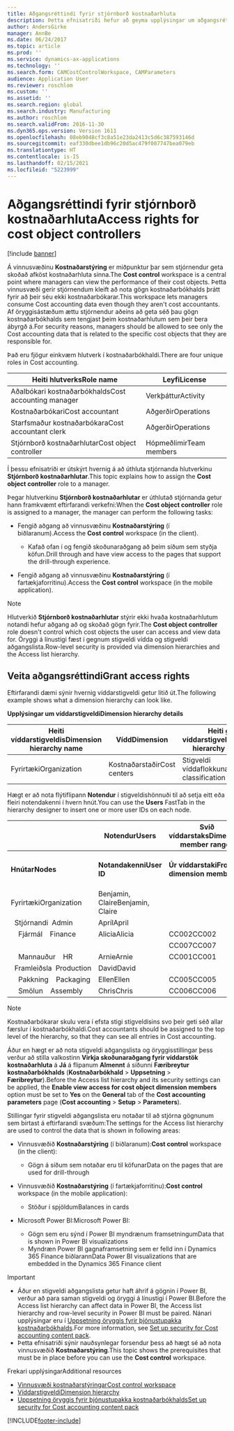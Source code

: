 ```yaml
---
title: Aðgangsréttindi fyrir stjórnborð kostnaðarhluta
description: Þetta efnisatriði hefur að geyma upplýsingar um aðgangsréttindi fyrir stjórnborð kostnaðarhlutar.
author: AndersGirke
manager: AnnBe
ms.date: 06/24/2017
ms.topic: article
ms.prod: ''
ms.service: dynamics-ax-applications
ms.technology: ''
ms.search.form: CAMCostControlWorkspace, CAMParameters
audience: Application User
ms.reviewer: roschlom
ms.custom: ''
ms.assetid: ''
ms.search.region: global
ms.search.industry: Manufacturing
ms.author: roschlom
ms.search.validFrom: 2016-11-30
ms.dyn365.ops.version: Version 1611
ms.openlocfilehash: 08eb9048cf3c8a51e23da2413c5d6c387593146d
ms.sourcegitcommit: eaf330dbee1db96c20d5ac479f007747bea079eb
ms.translationtype: HT
ms.contentlocale: is-IS
ms.lasthandoff: 02/15/2021
ms.locfileid: "5223999"
---
```

# <a name="access-rights-for-cost-object-controllers"></a><span data-ttu-id="41492-103">Aðgangsréttindi fyrir stjórnborð kostnaðarhluta</span><span class="sxs-lookup"><span data-stu-id="41492-103">Access rights for cost object controllers</span></span>

[!include [banner](../includes/banner.md)]

<span data-ttu-id="41492-104">Á vinnusvæðinu **Kostnaðarstýring** er miðpunktur þar sem stjórnendur geta skoðað afköst kostnaðarhluta sinna.</span><span class="sxs-lookup"><span data-stu-id="41492-104">The **Cost control** workspace is a central point where managers can view the performance of their cost objects.</span></span> <span data-ttu-id="41492-105">Þetta vinnusvæði gerir stjórnendum kleift að nota gögn kostnaðarbókhalds þrátt fyrir að þeir séu ekki kostnaðarbókarar.</span><span class="sxs-lookup"><span data-stu-id="41492-105">This workspace lets managers consume Cost accounting data even though they aren't cost accountants.</span></span> <span data-ttu-id="41492-106">Af öryggisástæðum ættu stjórnendur aðeins að geta séð þau gögn kostnaðarbókhalds sem tengjast þeim kostnaðarhlutum sem þeir bera ábyrgð á.</span><span class="sxs-lookup"><span data-stu-id="41492-106">For security reasons, managers should be allowed to see only the Cost accounting data that is related to the specific cost objects that they are responsible for.</span></span>

<span data-ttu-id="41492-107">Það eru fjögur einkvæm hlutverk í kostnaðarbókhaldi.</span><span class="sxs-lookup"><span data-stu-id="41492-107">There are four unique roles in Cost accounting.</span></span>

| <span data-ttu-id="41492-108">Heiti hlutverks</span><span class="sxs-lookup"><span data-stu-id="41492-108">Role name</span></span>               | <span data-ttu-id="41492-109">Leyfi</span><span class="sxs-lookup"><span data-stu-id="41492-109">License</span></span>      |
|-------------------------|--------------|
| <span data-ttu-id="41492-110">Aðalbókari kostnaðarbókhalds</span><span class="sxs-lookup"><span data-stu-id="41492-110">Cost accounting manager</span></span> | <span data-ttu-id="41492-111">Verkþáttur</span><span class="sxs-lookup"><span data-stu-id="41492-111">Activity</span></span>     |
| <span data-ttu-id="41492-112">Kostnaðarbókari</span><span class="sxs-lookup"><span data-stu-id="41492-112">Cost accountant</span></span>         | <span data-ttu-id="41492-113">Aðgerðir</span><span class="sxs-lookup"><span data-stu-id="41492-113">Operations</span></span>   |
| <span data-ttu-id="41492-114">Starfsmaður kostnaðarbókara</span><span class="sxs-lookup"><span data-stu-id="41492-114">Cost accountant clerk</span></span>   | <span data-ttu-id="41492-115">Aðgerðir</span><span class="sxs-lookup"><span data-stu-id="41492-115">Operations</span></span>   |
| <span data-ttu-id="41492-116">Stjórnborð kostnaðarhlutar</span><span class="sxs-lookup"><span data-stu-id="41492-116">Cost object controller</span></span>  | <span data-ttu-id="41492-117">Hópmeðlimir</span><span class="sxs-lookup"><span data-stu-id="41492-117">Team members</span></span> |

<span data-ttu-id="41492-118">Í þessu efnisatriði er útskýrt hvernig á að úthluta stjórnanda hlutverkinu **Stjórnborð kostnaðarhlutar**.</span><span class="sxs-lookup"><span data-stu-id="41492-118">This topic explains how to assign the **Cost object controller** role to a manager.</span></span>

<span data-ttu-id="41492-119">Þegar hlutverkinu **Stjórnborð kostnaðarhlutar** er úthlutað stjórnanda getur hann framkvæmt eftirfarandi verkefni:</span><span class="sxs-lookup"><span data-stu-id="41492-119">When the **Cost object controller** role is assigned to a manager, the manager can perform the following tasks:</span></span>

- <span data-ttu-id="41492-120">Fengið aðgang að vinnusvæðinu **Kostnaðarstýring** (í biðlaranum).</span><span class="sxs-lookup"><span data-stu-id="41492-120">Access the **Cost control** workspace (in the client).</span></span>

    - <span data-ttu-id="41492-121">Kafað ofan í og fengið skoðunaraðgang að þeim síðum sem styðja köfun.</span><span class="sxs-lookup"><span data-stu-id="41492-121">Drill through and have view access to the pages that support the drill-through experience.</span></span>

- <span data-ttu-id="41492-122">Fengið aðgang að vinnusvæðinu **Kostnaðarstýring** (í fartækjaforritinu).</span><span class="sxs-lookup"><span data-stu-id="41492-122">Access the **Cost control** workspace (in the mobile application).</span></span>

> [!NOTE]
> <span data-ttu-id="41492-123">Hlutverkið **Stjórnborð kostnaðarhlutar** stýrir ekki hvaða kostnaðarhlutum notandi hefur aðgang að og skoðað gögn fyrir.</span><span class="sxs-lookup"><span data-stu-id="41492-123">The **Cost object controller** role doesn't control which cost objects the user can access and view data for.</span></span> <span data-ttu-id="41492-124">Öryggi á línustigi fæst í gegnum stigveldi vídda og stigveldi aðgangslista.</span><span class="sxs-lookup"><span data-stu-id="41492-124">Row-level security is provided via dimension hierarchies and the Access list hierarchy.</span></span>

## <a name="grant-access-rights"></a><span data-ttu-id="41492-125">Veita aðgangsréttindi</span><span class="sxs-lookup"><span data-stu-id="41492-125">Grant access rights</span></span>
<span data-ttu-id="41492-126">Eftirfarandi dæmi sýnir hvernig víddarstigveldi getur litið út.</span><span class="sxs-lookup"><span data-stu-id="41492-126">The following example shows what a dimension hierarchy can look like.</span></span>

<span data-ttu-id="41492-127">**Upplýsingar um víddarstigveldi**</span><span class="sxs-lookup"><span data-stu-id="41492-127">**Dimension hierarchy details**</span></span>

| <span data-ttu-id="41492-128">Heiti víddarstigveldis</span><span class="sxs-lookup"><span data-stu-id="41492-128">Dimension hierarchy name</span></span> | <span data-ttu-id="41492-129">Vídd</span><span class="sxs-lookup"><span data-stu-id="41492-129">Dimension</span></span>    | <span data-ttu-id="41492-130">Heiti gerðar víddarstigveldis</span><span class="sxs-lookup"><span data-stu-id="41492-130">Dimension hierarchy type name</span></span>      | <span data-ttu-id="41492-131">Stigveldi aðgangslista</span><span class="sxs-lookup"><span data-stu-id="41492-131">Access list hierarchy</span></span> |
|--------------------------|--------------|------------------------------------|-----------------------|
| <span data-ttu-id="41492-132">Fyrirtæki</span><span class="sxs-lookup"><span data-stu-id="41492-132">Organization</span></span>             | <span data-ttu-id="41492-133">Kostnaðarstaðir</span><span class="sxs-lookup"><span data-stu-id="41492-133">Cost centers</span></span> | <span data-ttu-id="41492-134">Stigveldi víddaflokkunar</span><span class="sxs-lookup"><span data-stu-id="41492-134">Dimension classification hierarchy</span></span> | <span data-ttu-id="41492-135">**Já**</span><span class="sxs-lookup"><span data-stu-id="41492-135">**Yes**</span></span>               |

<span data-ttu-id="41492-136">Hægt er að nota flýtiflipann **Notendur** í stigveldishönnuði til að setja eitt eða fleiri notendakenni í hvern hnút.</span><span class="sxs-lookup"><span data-stu-id="41492-136">You can use the **Users** FastTab in the hierarchy designer to insert one or more user IDs on each node.</span></span>

|                                   | <span data-ttu-id="41492-137">Notendur</span><span class="sxs-lookup"><span data-stu-id="41492-137">Users</span></span>            | <span data-ttu-id="41492-138">Svið víddarstaks</span><span class="sxs-lookup"><span data-stu-id="41492-138">Dimension member ranges</span></span>   |                         |
|-----------------------------------|------------------|---------------------------|-------------------------|
| <span data-ttu-id="41492-139">**Hnútar**</span><span class="sxs-lookup"><span data-stu-id="41492-139">**Nodes**</span></span>                         | <span data-ttu-id="41492-140">**Notandakenni**</span><span class="sxs-lookup"><span data-stu-id="41492-140">**User ID**</span></span>      | <span data-ttu-id="41492-141">**Úr víddarstaki**</span><span class="sxs-lookup"><span data-stu-id="41492-141">**From dimension member**</span></span> | <span data-ttu-id="41492-142">**Til víddarstaks**</span><span class="sxs-lookup"><span data-stu-id="41492-142">**To dimension member**</span></span> |
| <span data-ttu-id="41492-143">Fyrirtæki</span><span class="sxs-lookup"><span data-stu-id="41492-143">Organization</span></span>                      | <span data-ttu-id="41492-144">Benjamin, Claire</span><span class="sxs-lookup"><span data-stu-id="41492-144">Benjamin, Claire</span></span> |                           |                         |
| <span data-ttu-id="41492-145">&nbsp;&nbsp;Stjórnandi</span><span class="sxs-lookup"><span data-stu-id="41492-145">&nbsp;&nbsp;Admin</span></span>                 | <span data-ttu-id="41492-146">Apríl</span><span class="sxs-lookup"><span data-stu-id="41492-146">April</span></span>            |                           |                         |
| <span data-ttu-id="41492-147">&nbsp;&nbsp;&nbsp;&nbsp;Fjármál</span><span class="sxs-lookup"><span data-stu-id="41492-147">&nbsp;&nbsp;&nbsp;&nbsp;Finance</span></span>   | <span data-ttu-id="41492-148">Alicia</span><span class="sxs-lookup"><span data-stu-id="41492-148">Alicia</span></span>           | <span data-ttu-id="41492-149">CC002</span><span class="sxs-lookup"><span data-stu-id="41492-149">CC002</span></span>                     | <span data-ttu-id="41492-150">CC003</span><span class="sxs-lookup"><span data-stu-id="41492-150">CC003</span></span>                   |
|                                   |                  | <span data-ttu-id="41492-151">CC007</span><span class="sxs-lookup"><span data-stu-id="41492-151">CC007</span></span>                     | <span data-ttu-id="41492-152">CC007</span><span class="sxs-lookup"><span data-stu-id="41492-152">CC007</span></span>                   |
| <span data-ttu-id="41492-153">&nbsp;&nbsp;&nbsp;&nbsp;Mannauður</span><span class="sxs-lookup"><span data-stu-id="41492-153">&nbsp;&nbsp;&nbsp;&nbsp;HR</span></span>        | <span data-ttu-id="41492-154">Arnie</span><span class="sxs-lookup"><span data-stu-id="41492-154">Arnie</span></span>            | <span data-ttu-id="41492-155">CC001</span><span class="sxs-lookup"><span data-stu-id="41492-155">CC001</span></span>                     | <span data-ttu-id="41492-156">CC001</span><span class="sxs-lookup"><span data-stu-id="41492-156">CC001</span></span>                   |
| <span data-ttu-id="41492-157">&nbsp;&nbsp;Framleiðsla</span><span class="sxs-lookup"><span data-stu-id="41492-157">&nbsp;&nbsp;Production</span></span>            | <span data-ttu-id="41492-158">David</span><span class="sxs-lookup"><span data-stu-id="41492-158">David</span></span>            |                           |                         |
| <span data-ttu-id="41492-159">&nbsp;&nbsp;&nbsp;&nbsp;Pakkning</span><span class="sxs-lookup"><span data-stu-id="41492-159">&nbsp;&nbsp;&nbsp;&nbsp;Packaging</span></span> | <span data-ttu-id="41492-160">Ellen</span><span class="sxs-lookup"><span data-stu-id="41492-160">Ellen</span></span>            | <span data-ttu-id="41492-161">CC005</span><span class="sxs-lookup"><span data-stu-id="41492-161">CC005</span></span>                     | <span data-ttu-id="41492-162">CC005</span><span class="sxs-lookup"><span data-stu-id="41492-162">CC005</span></span>                   |
| <span data-ttu-id="41492-163">&nbsp;&nbsp;&nbsp;&nbsp;Smölun</span><span class="sxs-lookup"><span data-stu-id="41492-163">&nbsp;&nbsp;&nbsp;&nbsp;Assembly</span></span>  | <span data-ttu-id="41492-164">Chris</span><span class="sxs-lookup"><span data-stu-id="41492-164">Chris</span></span>            | <span data-ttu-id="41492-165">CC006</span><span class="sxs-lookup"><span data-stu-id="41492-165">CC006</span></span>                     | <span data-ttu-id="41492-166">CC006</span><span class="sxs-lookup"><span data-stu-id="41492-166">CC006</span></span>                   |

> [!NOTE]
> <span data-ttu-id="41492-167">Kostnaðarbókarar skulu vera í efsta stigi stigveldisins svo þeir geti séð allar færslur í kostnaðarbókhaldi.</span><span class="sxs-lookup"><span data-stu-id="41492-167">Cost accountants should be assigned to the top level of the hierarchy, so that they can see all entries in Cost accounting.</span></span>

<span data-ttu-id="41492-168">Áður en hægt er að nota stigveldi aðgangslista og öryggisstillingar þess verður að stilla valkostinn **Virkja skoðunaraðgang fyrir víddarstök kostnaðarhluta** á **Já** á flipanum **Almennt** á síðunni **Færibreytur kostnaðarbókhalds** (**Kostnaðarbókhald** > **Uppsetning** > **Færibreytur**).</span><span class="sxs-lookup"><span data-stu-id="41492-168">Before the Access list hierarchy and its security settings can be applied, the **Enable view access for cost object dimension members** option must be set to **Yes** on the **General** tab of the **Cost accounting parameters** page (**Cost accounting** > **Setup** > **Parameters**).</span></span>

<span data-ttu-id="41492-169">Stillingar fyrir stigveldi aðgangslista eru notaðar til að stjórna gögnunum sem birtast á eftirfarandi svæðum:</span><span class="sxs-lookup"><span data-stu-id="41492-169">The settings for the Access list hierarchy are used to control the data that is shown in following areas:</span></span>

- <span data-ttu-id="41492-170">Vinnusvæðið **Kostnaðarstýring** (í biðlaranum):</span><span class="sxs-lookup"><span data-stu-id="41492-170">**Cost control** workspace (in the client):</span></span>

    - <span data-ttu-id="41492-171">Gögn á síðum sem notaðar eru til köfunar</span><span class="sxs-lookup"><span data-stu-id="41492-171">Data on the pages that are used for drill-through</span></span>

- <span data-ttu-id="41492-172">Vinnusvæðið **Kostnaðarstýring** (í fartækjaforritinu):</span><span class="sxs-lookup"><span data-stu-id="41492-172">**Cost control** workspace (in the mobile application):</span></span>

    - <span data-ttu-id="41492-173">Stöður í spjöldum</span><span class="sxs-lookup"><span data-stu-id="41492-173">Balances in cards</span></span>

- <span data-ttu-id="41492-174">Microsoft Power BI:</span><span class="sxs-lookup"><span data-stu-id="41492-174">Microsoft Power BI:</span></span>

    - <span data-ttu-id="41492-175">Gögn sem eru sýnd í Power BI myndrænum framsetningum</span><span class="sxs-lookup"><span data-stu-id="41492-175">Data that is shown in Power BI visualizations</span></span>
    - <span data-ttu-id="41492-176">Myndræn Power BI gagnaframsetning sem er felld inn í Dynamics 365 Finance biðlarann</span><span class="sxs-lookup"><span data-stu-id="41492-176">Data Power BI visualizations that are embedded in the Dynamics 365 Finance client</span></span>

> [!IMPORTANT]
> - <span data-ttu-id="41492-177">Áður en stigveldi aðgangslista getur haft áhrif á gögnin í Power BI, verður að para saman stigveldi og öryggi á línustigi í Power BI.</span><span class="sxs-lookup"><span data-stu-id="41492-177">Before the Access list hierarchy can affect data in Power BI, the Access list hierarchy and row-level security in Power BI must be paired.</span></span> <span data-ttu-id="41492-178">Nánari upplýsingar eru í [Uppsetning öryggis fyrir þjónustupakka kostnaðarbókhalds](../../dev-itpro/analytics/setup-security-cost-accounting-content-pack.md).</span><span class="sxs-lookup"><span data-stu-id="41492-178">For more information, see [Set up security for Cost accounting content pack](../../dev-itpro/analytics/setup-security-cost-accounting-content-pack.md).</span></span>
> - <span data-ttu-id="41492-179">Þetta efnisatriði sýnir nauðsynlegar forsendur þess að hægt sé að nota vinnusvæðið **Kostnaðarstýring**.</span><span class="sxs-lookup"><span data-stu-id="41492-179">This topic shows the prerequisites that must be in place before you can use the **Cost control** workspace.</span></span>

<span data-ttu-id="41492-180">Frekari upplýsingar</span><span class="sxs-lookup"><span data-stu-id="41492-180">Additional resources</span></span>

- [<span data-ttu-id="41492-181">Vinnusvæði kostnaðarstýringar</span><span class="sxs-lookup"><span data-stu-id="41492-181">Cost control workspace</span></span>](cost-control-workspace.md)
- [<span data-ttu-id="41492-182">Víddarstigveldi</span><span class="sxs-lookup"><span data-stu-id="41492-182">Dimension hierarchy</span></span>](dimension-hierarchy.md)
- [<span data-ttu-id="41492-183">Uppsetning öryggis fyrir þjónustupakka kostnaðarbókhalds</span><span class="sxs-lookup"><span data-stu-id="41492-183">Set up security for Cost accounting content pack</span></span>](../../dev-itpro/analytics/setup-security-cost-accounting-content-pack.md)


[!INCLUDE[footer-include](../../includes/footer-banner.md)]